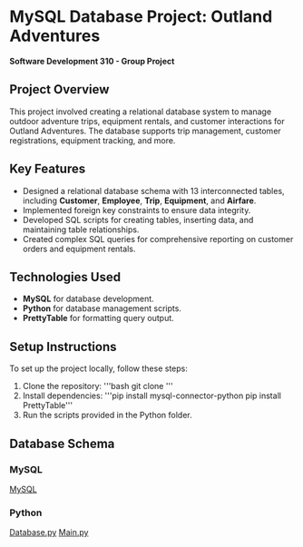 # MySQL Database Project: Outland Adventures

**Software Development 310 - Group Project**

## Project Overview
This project involved creating a relational database system to manage outdoor adventure trips, equipment rentals, and customer interactions for Outland Adventures. The database supports trip management, customer registrations, equipment tracking, and more.

## Key Features
- Designed a relational database schema with 13 interconnected tables, including **Customer**, **Employee**, **Trip**, **Equipment**, and **Airfare**.
- Implemented foreign key constraints to ensure data integrity.
- Developed SQL scripts for creating tables, inserting data, and maintaining table relationships.
- Created complex SQL queries for comprehensive reporting on customer orders and equipment rentals.

## Technologies Used
- **MySQL** for database development.
- **Python** for database management scripts.
- **PrettyTable** for formatting query output.

## Setup Instructions
To set up the project locally, follow these steps:
1. Clone the repository: 
   '''bash
   git clone <repo-link>'''
2.	Install dependencies:
'''pip install mysql-connector-python
pip install PrettyTable'''
3.	Run the scripts provided in the Python folder.

## Database Schema

### MySQL
[MySQL](https://github.com/ItsSpres/CSD310-GroupProj2023/blob/main/Python/Resources/DatabaseSchema.sql)
### Python
[Database.py](https://github.com/ItsSpres/CSD310-GroupProj2023/blob/main/Python/Database.py)
[Main.py](https://github.com/ItsSpres/CSD310-GroupProj2023/blob/main/Python/main.py)

